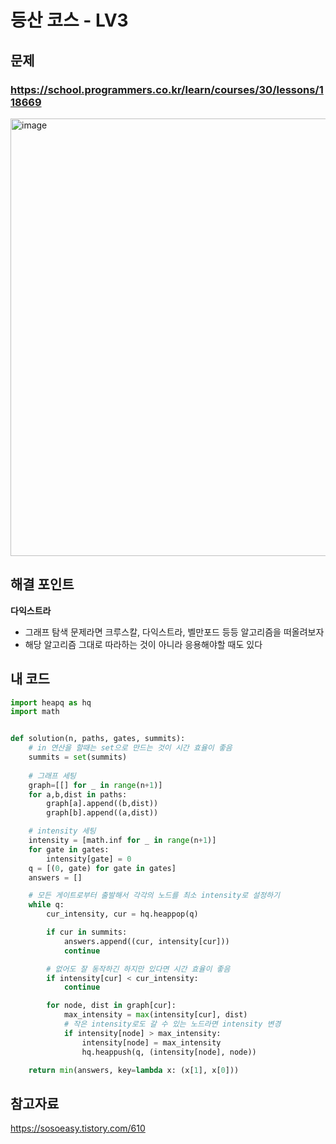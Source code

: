 # 등산 코스 - LV3

## 문제 
### https://school.programmers.co.kr/learn/courses/30/lessons/118669
<img width="700" alt="image" src="https://user-images.githubusercontent.com/72330884/200317867-44f41293-d557-43a5-9e5f-d697ddca0066.png">

## 해결 포인트
**다익스트라**
- 그래프 탐색 문제라면 크루스칼, 다익스트라, 벨만포드 등등 알고리즘을 떠올려보자
- 해당 알고리즘 그대로 따라하는 것이 아니라 응용해야할 때도 있다

## 내 코드
```python
import heapq as hq
import math


def solution(n, paths, gates, summits):
    # in 연산을 할때는 set으로 만드는 것이 시간 효율이 좋음
    summits = set(summits)
    
    # 그래프 세팅
    graph=[[] for _ in range(n+1)]
    for a,b,dist in paths:
        graph[a].append((b,dist))
        graph[b].append((a,dist))

    # intensity 세팅
    intensity = [math.inf for _ in range(n+1)]
    for gate in gates:
        intensity[gate] = 0
    q = [(0, gate) for gate in gates]
    answers = []

    # 모든 게이트로부터 출발해서 각각의 노드를 최소 intensity로 설정하기
    while q:
        cur_intensity, cur = hq.heappop(q)

        if cur in summits:
            answers.append((cur, intensity[cur]))
            continue

        # 없어도 잘 동작하긴 하지만 있다면 시간 효율이 좋음
        if intensity[cur] < cur_intensity:
            continue

        for node, dist in graph[cur]:
            max_intensity = max(intensity[cur], dist)
            # 작은 intensity로도 갈 수 있는 노드라면 intensity 변경
            if intensity[node] > max_intensity:
                intensity[node] = max_intensity
                hq.heappush(q, (intensity[node], node))

    return min(answers, key=lambda x: (x[1], x[0]))
```

## 참고자료   
https://sosoeasy.tistory.com/610

